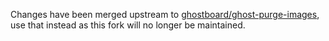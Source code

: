 Changes have been merged upstream to [ghostboard/ghost-purge-images](https://github.com/ghostboard/ghost-purge-images), use that instead as this fork will no longer be maintained.
